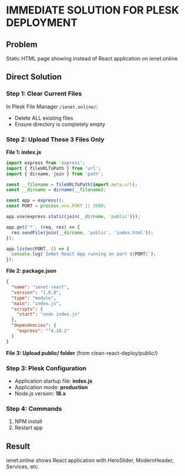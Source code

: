 # IMMEDIATE SOLUTION FOR PLESK DEPLOYMENT

## Problem
Static HTML page showing instead of React application on ienet.online

## Direct Solution

### Step 1: Clear Current Files
In Plesk File Manager `/ienet.online/`:
- Delete ALL existing files
- Ensure directory is completely empty

### Step 2: Upload These 3 Files Only

**File 1: index.js**
```javascript
import express from 'express';
import { fileURLToPath } from 'url';
import { dirname, join } from 'path';

const __filename = fileURLToPath(import.meta.url);
const __dirname = dirname(__filename);

const app = express();
const PORT = process.env.PORT || 3000;

app.use(express.static(join(__dirname, 'public')));

app.get('*', (req, res) => {
  res.sendFile(join(__dirname, 'public', 'index.html'));
});

app.listen(PORT, () => {
  console.log(`IeNet React App running on port ${PORT}`);
});
```

**File 2: package.json**
```json
{
  "name": "ienet-react",
  "version": "1.0.0",
  "type": "module",
  "main": "index.js",
  "scripts": {
    "start": "node index.js"
  },
  "dependencies": {
    "express": "^4.18.2"
  }
}
```

**File 3: Upload public/ folder** (from clean-react-deploy/public/)

### Step 3: Plesk Configuration
- Application startup file: **index.js**
- Application mode: **production**
- Node.js version: **18.x**

### Step 4: Commands
1. NPM install
2. Restart app

## Result
ienet.online shows React application with HeroSlider, ModernHeader, Services, etc.
